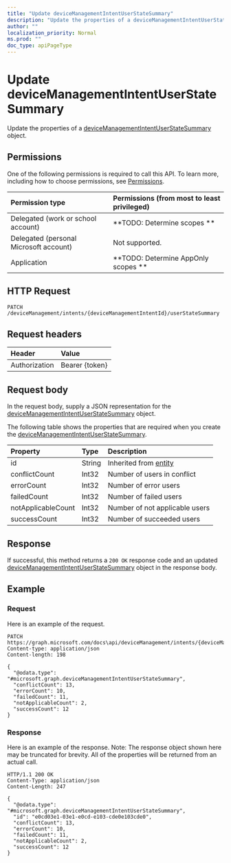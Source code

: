 ```yaml
---
title: "Update deviceManagementIntentUserStateSummary"
description: "Update the properties of a deviceManagementIntentUserStateSummary object."
author: ""
localization_priority: Normal
ms.prod: ""
doc_type: apiPageType
---
```


# Update deviceManagementIntentUserStateSummary

Update the properties of a [deviceManagementIntentUserStateSummary](../resources/devicemanagementintentuserstatesummary.md) object.

## Permissions
One of the following permissions is required to call this API. To learn more, including how to choose permissions, see [Permissions](/concepts/permissions-reference.md).

|Permission type|Permissions (from most to least privileged)|
|:---|:---|
|Delegated (work or school account)|**TODO: Determine scopes **|
|Delegated (personal Microsoft account)|Not supported.|
|Application|**TODO: Determine AppOnly scopes **|

## HTTP Request
<!-- {
  "blockType": "ignored"
}
-->
``` http
PATCH /deviceManagement/intents/{deviceManagementIntentId}/userStateSummary
```

## Request headers
|Header|Value|
|:---|:---|
|Authorization|Bearer {token}|

## Request body
In the request body, supply a JSON representation for the [deviceManagementIntentUserStateSummary](../resources/deviceManagementIntentUserStateSummary.md) object.

The following table shows the properties that are required when you create the [deviceManagementIntentUserStateSummary](../resources/devicemanagementintentuserstatesummary.md).

|Property|Type|Description|
|:---|:---|:---|
|id|String| Inherited from [entity](../resources/entity.md)|
|conflictCount|Int32|Number of users in conflict|
|errorCount|Int32|Number of error users|
|failedCount|Int32|Number of failed users|
|notApplicableCount|Int32|Number of not applicable users|
|successCount|Int32|Number of succeeded users|



## Response
If successful, this method returns a `200 OK` response code and an updated [deviceManagementIntentUserStateSummary](../resources/devicemanagementintentuserstatesummary.md) object in the response body.

## Example

### Request
Here is an example of the request.
<!-- {
  "blockType": "request",
  "name": "update_devicemanagementintentuserstatesummary"
}
-->
``` http
PATCH https://graph.microsoft.com/docs\api/deviceManagement/intents/{deviceManagementIntentId}/userStateSummary
Content-type: application/json
Content-length: 198

{
  "@odata.type": "#microsoft.graph.deviceManagementIntentUserStateSummary",
  "conflictCount": 13,
  "errorCount": 10,
  "failedCount": 11,
  "notApplicableCount": 2,
  "successCount": 12
}
```

### Response
Here is an example of the response. Note: The response object shown here may be truncated for brevity. All of the properties will be returned from an actual call.
<!-- {
  "blockType": "response",
  "truncated": true
}
-->
``` http
HTTP/1.1 200 OK
Content-Type: application/json
Content-Length: 247

{
  "@odata.type": "#microsoft.graph.deviceManagementIntentUserStateSummary",
  "id": "e0cd03e1-03e1-e0cd-e103-cde0e103cde0",
  "conflictCount": 13,
  "errorCount": 10,
  "failedCount": 11,
  "notApplicableCount": 2,
  "successCount": 12
}
```

